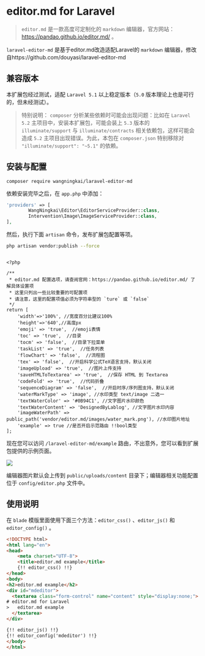 # editor.md for Laravel

>  `editor.md` 是一款高度可定制化的 `markdown` 编辑器，官方网站：https://pandao.github.io/editor.md/ 。

  `laravel-editor-md` 是基于editor.md改造适配Laravel的 `markdown` 编辑器，修改自https://github.com/douyasi/laravel-editor-md

## 兼容版本

本扩展包经过测试，适配 `Laravel 5.1` 以上稳定版本（`5.0` 版本理论上也是可行的，但未经测试）。

>   特别说明：
>   `composer` 分析某些依赖时可能会出现问题：比如在 `Laravel 5.2` 主项目中，安装本扩展包，可能会装上 `5.3` 版本的 `illuminate/support` 与 `illuminate/contracts` 相关依赖包，这样可能会造成 `5.2` 主项目出现错误。为此，本包在 `composer.json` 特别移除对 `"illuminate/support": "~5.1"` 的依赖。

## 安装与配置

```
composer require wangningkai/laravel-editor-md

```

依赖安装完毕之后，在 `app.php` 中添加：

```php
'providers' => [
        WangNingkai\Editor\EditorServiceProvider::class,
        Intervention\Image\ImageServiceProvider::class,
],
```

然后，执行下面 `artisan` 命令，发布扩展包配置等项。

```bash
php artisan vendor:publish --force
```

```

<?php

/**
 * editor.md 配置选项，请查阅官网：https://pandao.github.io/editor.md/ 了解具体设置项
 * 这里只列出一些比较重要的可配置项
 * 请注意，这里的配置项值必须为字符串型的 `ture` 或 `false`
 */
return [
    'width'=>'100%', //宽度百分比建议100%
    'height'=>'640',//高度px
    'emoji' => 'true',  //emoji表情
    'toc' => 'true',  //目录
    'tocm' => 'false',  //目录下拉菜单
    'taskList' => 'true',  //任务列表
    'flowChart' => 'false',  //流程图
    'tex' => 'false',  //开启科学公式TeX语言支持，默认关闭
    'imageUpload' => 'true',  //图片上传支持
    'saveHTMLToTextarea' => 'true',  //保存 HTML 到 Textarea
    'codeFold' => 'true',  //代码折叠
    'sequenceDiagram' => 'false',  //开启时序/序列图支持，默认关闭
    'waterMarkType' => 'image', //水印类型 text/image 二选一
    'textWaterColor' => '#0B94C1', //文字图片水印颜色
    'textWaterContent' => 'DesignedByLablog', //文字图片水印内容
    'imageWaterPath' => public_path('vendor/editor.md/images/water_mark.png'), //水印图片地址
    'example' => true //是否开启示范路由 !!bool类型
];

```

现在您可以访问 `/laravel-editor-md/example` 路由，不出意外，您可以看到扩展包提供的示例页面。

![](https://onedrive.imwnk.cn/%E5%9B%BE%E7%89%87%E7%BC%93%E5%AD%98/laravel-editor-md.jpg)

编辑器图片默认会上传到 `public/uploads/content` 目录下；编辑器相关功能配置位于 `config/editor.php` 文件中。

## 使用说明

在 `blade` 模版里面使用下面三个方法：`editor_css()` 、`editor_js()` 和 `editor_config()` 。

```html
<!DOCTYPE html>
<html lang="en">
<head>
    <meta charset="UTF-8">
    <title>editor.md example</title>
    {!! editor_css() !!}
</head>
<body>
<h2>editor.md example</h2>
<div id="mdeditor">
  <textarea class="form-control" name="content" style="display:none;">
# editor.md for Laravel
>   editor.md example
  </textarea>
</div>

{!! editor_js() !!}
{!! editor_config('mdeditor') !!}
</body>
</html>
```


